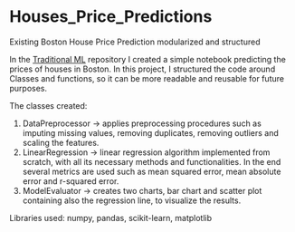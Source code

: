 # Houses_Price_Predictions
Existing Boston House Price Prediction modularized and structured

In the [Traditional ML](https://github.com/GSana2812/Traditional_ML) repository I created a simple notebook predicting the prices of houses in Boston. In this project, I structured the code around Classes and functions, so it can be more readable and reusable for future purposes.

The classes created:

1. DataPreprocessor -> applies preprocessing procedures such as imputing missing values, removing duplicates, removing outliers and scaling the features.
2. LinearRegression -> linear regression algorithm implemented from scratch, with all its necessary methods and functionalities. In the end several metrics are used such as mean squared error, mean absolute error and r-squared error.
3. ModelEvaluator -> creates two charts, bar chart and scatter plot containing also the regression line, to visualize the results.


Libraries used: numpy, pandas, scikit-learn, matplotlib
